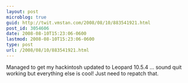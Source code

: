 ```yaml
---
layout: post
microblog: true
guid: http://twit.vmstan.com/2008/08/10/883541921.html
post_id: 3054606
date: 2008-08-10T15:23:06-0600
lastmod: 2008-08-10T15:23:06-0600
type: post
url: /2008/08/10/883541921.html
---
```

Managed to get my hackintosh updated to Leopard 10.5.4 ... sound quit working but everything else is cool!  Just need to repatch that.
